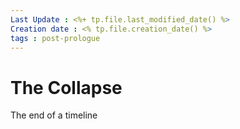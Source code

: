 ```yaml
---
Last Update : <%+ tp.file.last_modified_date() %>
Creation date : <% tp.file.creation_date() %>
tags : post-prologue
---
```


# The Collapse

The end of a timeline 